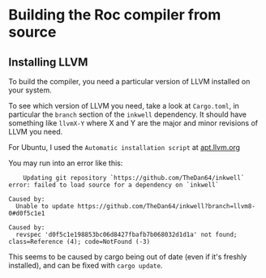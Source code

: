 # Building the Roc compiler from source


## Installing LLVM

To build the compiler, you need a particular version of LLVM installed on your system.

To see which version of LLVM you need, take a look at `Cargo.toml`, in particular the `branch` section of the `inkwell` dependency. It should have something like `llvmX-Y` where X and Y are the major and minor revisions of LLVM you need.

For Ubuntu, I used the `Automatic installation script` at [apt.llvm.org](https://apt.llvm.org)

You may run into an error like this:
```
    Updating git repository `https://github.com/TheDan64/inkwell`
error: failed to load source for a dependency on `inkwell`

Caused by:
  Unable to update https://github.com/TheDan64/inkwell?branch=llvm8-0#d0f5c1e1

Caused by:
  revspec 'd0f5c1e198853bc06d8427fbafb7b068032d1d1a' not found; class=Reference (4); code=NotFound (-3)
```

This seems to be caused by cargo being out of date (even if it's freshly installed), and can be fixed with `cargo update`. 
